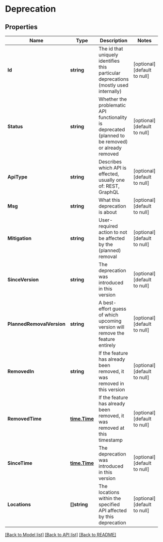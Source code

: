 # Deprecation

## Properties
Name | Type | Description | Notes
------------ | ------------- | ------------- | -------------
**Id** | **string** | The id that uniquely identifies this particular deprecations (mostly used internally) | [optional] [default to null]
**Status** | **string** | Whether the problematic API functionality is deprecated (planned to be removed) or already removed | [optional] [default to null]
**ApiType** | **string** | Describes which API is effected, usually one of: REST, GraphQL | [optional] [default to null]
**Msg** | **string** | What this deprecation is about | [optional] [default to null]
**Mitigation** | **string** | User-required action to not be affected by the (planned) removal | [optional] [default to null]
**SinceVersion** | **string** | The deprecation was introduced in this version | [optional] [default to null]
**PlannedRemovalVersion** | **string** | A best-effort guess of which upcoming version will remove the feature entirely | [optional] [default to null]
**RemovedIn** | **string** | If the feature has already been removed, it was removed in this version | [optional] [default to null]
**RemovedTime** | [**time.Time**](time.Time.md) | If the feature has already been removed, it was removed at this timestamp | [optional] [default to null]
**SinceTime** | [**time.Time**](time.Time.md) | The deprecation was introduced in this version | [optional] [default to null]
**Locations** | **[]string** | The locations within the specified API affected by this deprecation | [optional] [default to null]

[[Back to Model list]](../README.md#documentation-for-models) [[Back to API list]](../README.md#documentation-for-api-endpoints) [[Back to README]](../README.md)


